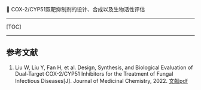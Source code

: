 👏 COX-2/CYP51双靶抑制剂的设计、合成以及生物活性评估

---
[TOC]

---



## 参考文献
1. Liu W, Liu Y, Fan H, et al. Design, Synthesis, and Biological Evaluation of Dual-Target COX-2/CYP51 Inhibitors for the Treatment of Fungal Infectious Diseases[J]. Journal of Medicinal Chemistry, 2022. [文献pdf](./COX-2CYP51双靶抑制剂的设计合成以及生物活性评估/acs.jmedchem.2c00878.pdf)
